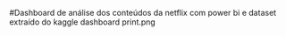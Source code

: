 #Dashboard de análise dos conteúdos da netflix com power bi e dataset extraído do kaggle
<img>dashboard print.png</img>
